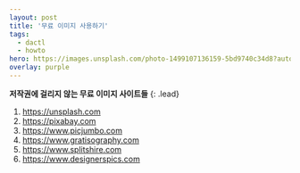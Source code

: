 ```yaml
---
layout: post
title: '무료 이미지 사용하기'
tags:
  - dactl
  - howto
hero: https://images.unsplash.com/photo-1499107136159-5bd9740c34d8?auto=format&fit=crop&w=1350&q=60&ixid=dW5zcGxhc2guY29tOzs7Ozs%3D
overlay: purple
---
```


**저작권에 걸리지 않는 무료 이미지 사이트들**
{: .lead}

1. https://unsplash.com
2. https://pixabay.com
3. https://www.picjumbo.com
4. https://www.gratisography.com
5. https://www.splitshire.com
6. https://www.designerspics.com

